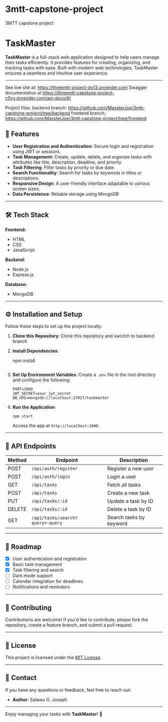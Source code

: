 # 3mtt-capstone-project
3MTT capstone project

# TaskMaster

**TaskMaster** is a full-stack web application designed to help users manage their tasks efficiently. It provides features for creating, organizing, and tracking tasks with ease. Built with modern web technologies, TaskMaster ensures a seamless and intuitive user experience.

---

See live site at: https://threemtt-project-dy13.onrender.com
Swagger documentation at https://threemtt-capstone-project-c0vy.onrender.com/api-docs/#/

Project files:
backend branch: https://github.com/MassterJoe/3mtt-capstone-project/tree/backend
frontend branch; https://github.com/MassterJoe/3mtt-capstone-project/tree/frontend
## 🚀 Features

- **User Registration and Authentication**: Secure login and registration using JWT or sessions.
- **Task Management**: Create, update, delete, and organize tasks with attributes like title, description, deadline, and priority.
- **Task Filtering**: Filter tasks by priority or due date.
- **Search Functionality**: Search for tasks by keywords in titles or descriptions.
- **Responsive Design**: A user-friendly interface adaptable to various screen sizes.
- **Data Persistence**: Reliable storage using MongoDB

---

## 🛠️ Tech Stack

**Frontend:**
- HTML
- CSS
- JavaScript

**Backend:**
- Node.js
- Express.js

**Database:**
- MongoDB 
---

## ⚙️ Installation and Setup

Follow these steps to set up the project locally:

1. **Clone this Repository**:
    Clone this repository and swictch to backend branch

2. **Install Dependencies**:

    npm install
    ```

3. **Set Up Environment Variables**:
    Create a `.env` file in the root directory and configure the following:
    ```
    PORT=3000
    JWT_SECRET=your_jwt_secret
    DB_URI=mongodb://localhost:27017/taskmaster
    ```

4. **Run the Application**:
    ```
    npm start
    ```
    Access the app at `http://localhost:3000`.

---

## 🧪 API Endpoints

| Method | Endpoint                         | Description                  |
|--------|----------------------------------|------------------------------|
| POST   | `/api/auth/register`             | Register a new user          |
| POST   | `/api/auth/login`                | Login a user                 |
| GET    | `/api/tasks`                     | Fetch all tasks              |
| POST   | `/api/tasks`                     | Create a new task            |
| PUT    | `/api/tasks/:id`                 | Update a task by ID          |
| DELETE | `/api/tasks/:id`                 | Delete a task by ID          |
| GET    | `/api/tasks/search?query=:query` | Search tasks by keyword      |

---

## 🚧 Roadmap

- [x] User authentication and registration
- [x] Basic task management
- [x] Task filtering and search
- [ ] Dark mode support
- [ ] Calendar integration for deadlines
- [ ] Notifications and reminders

---

## 🤝 Contributing

Contributions are welcome! If you'd like to contribute, please fork the repository, create a feature branch, and submit a pull request.

---

## 📄 License

This project is licensed under the [MIT License](LICENSE).

---

## 📧 Contact

If you have any questions or feedback, feel free to reach out:

- **Author**: Salawu O. Joseph
---

Enjoy managing your tasks with **TaskMaster**! 🎯